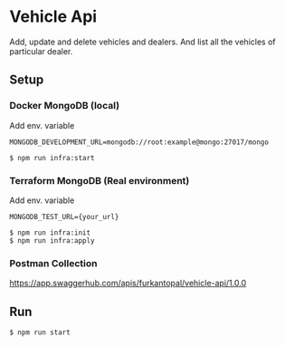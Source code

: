 # Vehicle Api

Add, update and delete vehicles and dealers. And list all the vehicles of particular dealer.

## Setup

### Docker MongoDB (local)

Add env. variable

```
MONGODB_DEVELOPMENT_URL=mongodb://root:example@mongo:27017/mongo
```

```
$ npm run infra:start
```

### Terraform MongoDB (Real environment)

Add env. variable

```
MONGODB_TEST_URL={your_url}
```

```
$ npm run infra:init
$ npm run infra:apply
```

### Postman Collection

https://app.swaggerhub.com/apis/furkantopal/vehicle-api/1.0.0

## Run

```
$ npm run start
```
